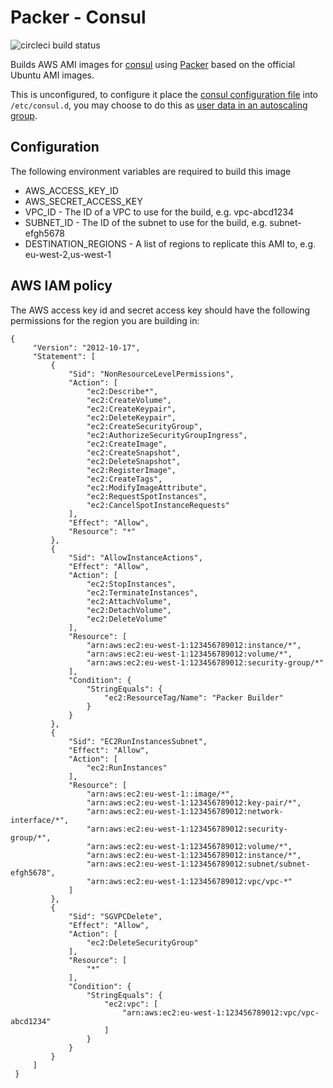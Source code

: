 # Packer - Consul

![circleci build status](https://circleci.com/gh/daveshepherd/packer-consul-public.png?style=shield "circleci build status")

Builds AWS AMI images for [consul](https://www.consul.io/) using [Packer](https://www.packer.io/) based on the official
Ubuntu AMI images.

This is unconfigured, to configure it place the
[consul configuration file](https://www.consul.io/docs/agent/options.html) into `/etc/consul.d`, you may choose to do
this as [user data in an autoscaling group](https://docs.aws.amazon.com/AWSEC2/latest/UserGuide/user-data.html).

## Configuration

The following environment variables are required to build this image

* AWS_ACCESS_KEY_ID
* AWS_SECRET_ACCESS_KEY	
* VPC_ID - The ID of a VPC to use for the build, e.g. vpc-abcd1234
* SUBNET_ID - The ID of the subnet to use for the build, e.g. subnet-efgh5678
* DESTINATION_REGIONS - A list of regions to replicate this AMI to, e.g. eu-west-2,us-west-1

## AWS IAM policy

The AWS access key id and secret access key should have the following permissions for the region you are building in:

```
{
     "Version": "2012-10-17",
     "Statement": [
         {
             "Sid": "NonResourceLevelPermissions",
             "Action": [
                 "ec2:Describe*",
                 "ec2:CreateVolume",
                 "ec2:CreateKeypair",
                 "ec2:DeleteKeypair",
                 "ec2:CreateSecurityGroup",
                 "ec2:AuthorizeSecurityGroupIngress",
                 "ec2:CreateImage",
                 "ec2:CreateSnapshot",
                 "ec2:DeleteSnapshot",
                 "ec2:RegisterImage",
                 "ec2:CreateTags",
                 "ec2:ModifyImageAttribute",
                 "ec2:RequestSpotInstances",
                 "ec2:CancelSpotInstanceRequests"
             ],
             "Effect": "Allow",
             "Resource": "*"
         },
         {
             "Sid": "AllowInstanceActions",
             "Effect": "Allow",
             "Action": [
                 "ec2:StopInstances",
                 "ec2:TerminateInstances",
                 "ec2:AttachVolume",
                 "ec2:DetachVolume",
                 "ec2:DeleteVolume"
             ],
             "Resource": [
                 "arn:aws:ec2:eu-west-1:123456789012:instance/*",
                 "arn:aws:ec2:eu-west-1:123456789012:volume/*",
                 "arn:aws:ec2:eu-west-1:123456789012:security-group/*"
             ],
             "Condition": {
                 "StringEquals": {
                     "ec2:ResourceTag/Name": "Packer Builder"
                 }
             }
         },
         {
             "Sid": "EC2RunInstancesSubnet",
             "Effect": "Allow",
             "Action": [
                 "ec2:RunInstances"
             ],
             "Resource": [
                 "arn:aws:ec2:eu-west-1::image/*",
                 "arn:aws:ec2:eu-west-1:123456789012:key-pair/*",
                 "arn:aws:ec2:eu-west-1:123456789012:network-interface/*",
                 "arn:aws:ec2:eu-west-1:123456789012:security-group/*",
                 "arn:aws:ec2:eu-west-1:123456789012:volume/*",
                 "arn:aws:ec2:eu-west-1:123456789012:instance/*",
                 "arn:aws:ec2:eu-west-1:123456789012:subnet/subnet-efgh5678",
                 "arn:aws:ec2:eu-west-1:123456789012:vpc/vpc-*"
             ]
         },
         {
             "Sid": "SGVPCDelete",
             "Effect": "Allow",
             "Action": [
                 "ec2:DeleteSecurityGroup"
             ],
             "Resource": [
                 "*"
             ],
             "Condition": {
                 "StringEquals": {
                     "ec2:vpc": [
                         "arn:aws:ec2:eu-west-1:123456789012:vpc/vpc-abcd1234"
                     ]
                 }
             }
         }
     ]
 }
```